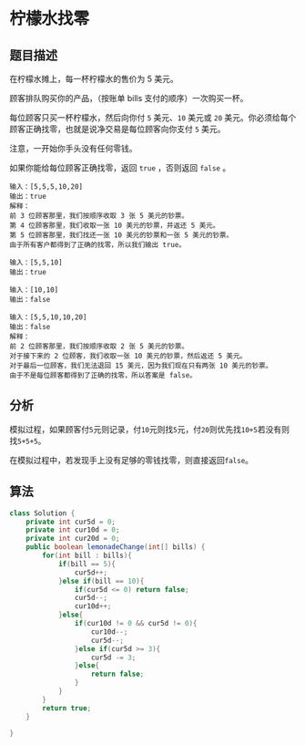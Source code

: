 # 柠檬水找零

## 题目描述

在柠檬水摊上，每一杯柠檬水的售价为 5 美元。

顾客排队购买你的产品，（按账单 bills 支付的顺序）一次购买一杯。

每位顾客只买一杯柠檬水，然后向你付 `5` 美元、`10` 美元或 `20` 美元。你必须给每个顾客正确找零，也就是说净交易是每位顾客向你支付 `5` 美元。

注意，一开始你手头没有任何零钱。

如果你能给每位顾客正确找零，返回 `true` ，否则返回 `false` 。

```
输入：[5,5,5,10,20]
输出：true
解释：
前 3 位顾客那里，我们按顺序收取 3 张 5 美元的钞票。
第 4 位顾客那里，我们收取一张 10 美元的钞票，并返还 5 美元。
第 5 位顾客那里，我们找还一张 10 美元的钞票和一张 5 美元的钞票。
由于所有客户都得到了正确的找零，所以我们输出 true。

输入：[5,5,10]
输出：true

输入：[10,10]
输出：false

输入：[5,5,10,10,20]
输出：false
解释：
前 2 位顾客那里，我们按顺序收取 2 张 5 美元的钞票。
对于接下来的 2 位顾客，我们收取一张 10 美元的钞票，然后返还 5 美元。
对于最后一位顾客，我们无法退回 15 美元，因为我们现在只有两张 10 美元的钞票。
由于不是每位顾客都得到了正确的找零，所以答案是 false。
```

## 分析

模拟过程，如果顾客付`5`元则记录，付`10`元则找`5`元，付`20`则优先找`10+5`若没有则找`5+5+5`。

在模拟过程中，若发现手上没有足够的零钱找零，则直接返回`false`。

## 算法

```java
class Solution {
    private int cur5d = 0;
    private int cur10d = 0;
    private int cur20d = 0;
    public boolean lemonadeChange(int[] bills) {
        for(int bill : bills){
            if(bill == 5){
                cur5d++;
            }else if(bill == 10){
                if(cur5d <= 0) return false;
                cur5d--;
                cur10d++;
            }else{
                if(cur10d != 0 && cur5d != 0){
                    cur10d--;
                    cur5d--;
                }else if(cur5d >= 3){
                    cur5d -= 3;
                }else{
                    return false;
                }
            }
        }
        return true;
    }

}
```
